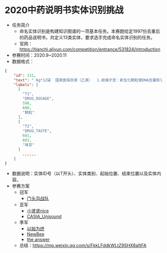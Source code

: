 # 2020中药说明书实体识别挑战

* 任务简介
  * 命名实体识别是构建知识图谱的一项基本任务。本赛题给定1997份去重后的药品说明书，共定义13类实体，要求选手完成命名实体识别的任务。
  * 官网：https://tianchi.aliyun.com/competition/entrance/531824/introduction
* 参赛时间：2020.9~2020.11
* 数据格式：

````json
{
    "id": 131,
    "text": " 6g*12袋  国家医保目录（乙类）  1.收缩子宫：新生化颗粒使DNA含量和子宫利用葡萄糖能力增加，促进子宫蛋白质合成及子宫增生，以促进子宫收缩，从而起到止血并排出瘀血的目的。实验室研究表明，新生化颗粒能明显增加大鼠离体子宫的收缩张力、收缩频率和收缩振幅，且呈剂量依赖性关系。冲洗药液后，子宫活动仍可恢复到正常状态。2.镇痛：实验室研究表明，新生化颗粒能明显减少大鼠扭体次数。3.抗血小板凝聚及抗血栓作用：新生化颗粒能抑制血小板聚集促进剂(H-SHT)产生。血液流变学表明，新生化颗粒通过降低血浆纤维蛋白原浓度，增加血小板细胞表面电荷，促进细胞解聚，降低血液粘度，达到抗血栓形成的作用。从而使瘀血不易凝固而利于排出。4.造血和抗贫血作用：新生化颗粒能促进血红蛋白(Hb)和红细胞(RBC)的生成。对造血干细胞(CFU&mdash;S)增值有显著的刺激作用，并能促进红系细胞分化。粒单细胞(CFU&mdash;D)、红系(BFU&mdash;E)祖细胞的产率均有明显升高作用。新生化颗粒同时还能抑制补体(c3b)与红细胞膜结合，降低补体溶血功能。5.改善微循环：增加子宫毛细血管流量，促进子宫修复。6.抗炎：新生化颗粒有很好的抗炎抑菌作用。体外试验表明，新生化颗粒对痢疾杆菌、大肠杆菌、绿脓杆菌、变形杆菌和金黄色葡萄球菌均有很好的抑菌作用。  亚宝药业大同制药有限公司  本品为黄棕色至黄褐色的颗粒；味甘、微苦。  活血、祛瘀、止痛。用于产后恶露不行，小腹疼痛，也可试用于上节育环后引起的阴道流血，月经过多 尚不明确。  6g*12袋/盒。  热水冲服，一次2袋，一日2-3次。  用于产后恶露不行，少腹疼痛，也可用于上节育环后引起的阴道流血，月经过多  尚不明确。  尚不明确。 ",
    "labels": [
      [
        "T1",
        "DRUG_DOSAGE",
        598,
        600,
        "颗粒"
      ],
      [
        "T2",
        "DRUG_TASTE",
        601,
        603,
        "味甘"
      ]
        ......
    ]
}
````



* 数据说明：实体ID号（以T开头）、实体类别、起始位置、结束位置以及实体内容。
* 参赛方案
  * 冠军
    * [门头沟战队](https://github.com/z814081807/DeepNER)
  * 亚军
    * [小贤贤nice](https://tianchi.aliyun.com/forum/postDetail?spm=5176.12586969.1002.12.25a31939EucEhW&postId=154948)
    * [CASIA_Unisound](https://tianchi.aliyun.com/forum/postDetail?spm=5176.12586969.1002.18.25a31939EucEhW&postId=154826)
  * 季军
    * [以始为终](https://tianchi.aliyun.com/forum/postDetail?spm=5176.12586969.1002.9.25a31939EucEhW&postId=157110)
    * [NewBee](https://tianchi.aliyun.com/forum/postDetail?spm=5176.12586969.1002.6.25a31939EucEhW&postId=155024)
    * [the answer](https://tianchi.aliyun.com/forum/postDetail?spm=5176.12586969.1002.15.25a31939EucEhW&postId=154762)
  * 总结：https://mp.weixin.qq.com/s/FkkLFddkWLtZ9SHX8a1tFA

